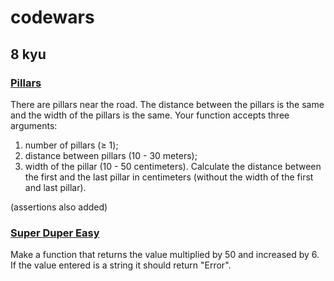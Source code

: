 # codewars

## 8 kyu

### [Pillars](https://www.codewars.com/kata/pillars/train/python)

There are pillars near the road. The distance between the pillars is the same and the width of the pillars is the same. Your function accepts three arguments:

1. number of pillars (≥ 1);
2. distance between pillars (10 - 30 meters);
3. width of the pillar (10 - 50 centimeters).
Calculate the distance between the first and the last pillar in centimeters (without the width of the first and last pillar).

(assertions also added)

### [Super Duper Easy](https://www.codewars.com/kata/super-duper-easy/train/python)

Make a function that returns the value multiplied by 50 and increased by 6.
If the value entered is a string it should return "Error".

